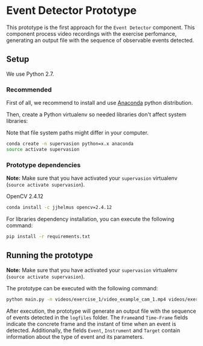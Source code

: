 # Event Detector Prototype
This prototype is the first approach for the `Event Detector` component. 
This component process video recordings with the exercise perfomance, generating an output file with the sequence of observable events detected.

## Setup

We use Python 2.7.

### Recommended

First of all, we recommend to install and use [Anaconda](https://www.continuum.io/downloads) python distribution.

Then, create a Python virtualenv so needed libraries don't affect system libraries:

Note that file system paths might differ in your computer.

```bash
conda create -n supervasion python=x.x anaconda
source activate supervasion
```

### Prototype dependencies

**Note:** Make sure that you have activated your `supervasion` virtualenv (`source activate supervasion`).

OpenCV 2.4.12
```bash
conda install -c jjhelmus opencv=2.4.12
```

For libraries dependency installation, you can execute the following command:
```bash
pip install -r requirements.txt
```

## Running the prototype

**Note:** Make sure that you have activated your `supervasion` virtualenv (`source activate supervasion`).

The prototype can be executed with the following command:

```bash
python main.py -n videos/exercise_1/video_example_cam_1.mp4 videos/exercise_1/video_example_cam_2.mp4
```

After execution, the prototype will generate an output file with the sequence of events detected in the `logfiles` folder. The `Frame`and `Time-Frame` fields indicate the concrete frame and the instant of time when an event is detected. Additionally, the fields `Event`, `Instrument` and `Target` contain information about the type of event and its parameters. 
